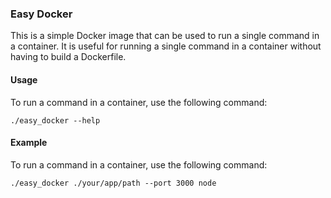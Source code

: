 ### Easy Docker

This is a simple Docker image that can be used to run a single command in a container. It is useful for running a single command in a container without having to build a Dockerfile.

#### Usage

To run a command in a container, use the following command:

    ./easy_docker --help

#### Example

To run a command in a container, use the following command:

    ./easy_docker ./your/app/path --port 3000 node
